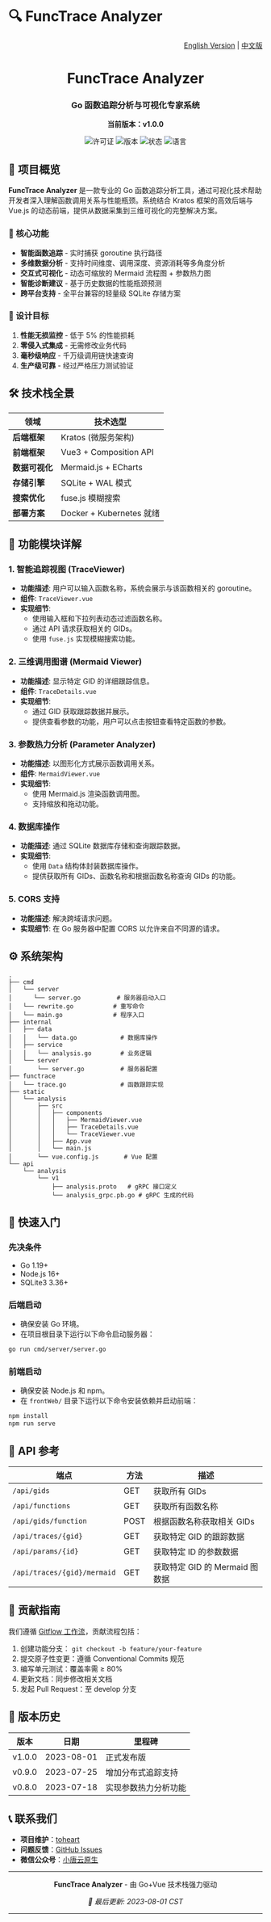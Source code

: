# 🔍 FuncTrace Analyzer

<p align="right">
  <a href="README.md">English Version</a> |
  <a href="README.zh.md">中文版</a>
</p>

<div align="center">
  <h1>FuncTrace Analyzer</h1>
  <h3> Go 函数追踪分析与可视化专家系统</h3>
  <p><strong>当前版本：v1.0.0</strong></p>
  
  ![许可证](https://img.shields.io/badge/许可证-MIT-blue.svg)
  ![版本](https://img.shields.io/badge/版本-v1.0.0-brightgreen.svg)
  ![状态](https://img.shields.io/badge/状态-开发中-orange.svg)
  ![语言](https://img.shields.io/badge/语言-Golang%20|%20Vue-yellow.svg)
</div>


## 🌟 项目概览

**FuncTrace Analyzer** 是一款专业的 Go 函数追踪分析工具，通过可视化技术帮助开发者深入理解函数调用关系与性能瓶颈。系统结合 Kratos 框架的高效后端与 Vue.js 的动态前端，提供从数据采集到三维可视化的完整解决方案。

### 🚀 核心功能

- **智能函数追踪** - 实时捕获 goroutine 执行路径
- **多维数据分析** - 支持时间维度、调用深度、资源消耗等多角度分析
- **交互式可视化** - 动态可缩放的 Mermaid 流程图 + 参数热力图
- **智能诊断建议** - 基于历史数据的性能瓶颈预测
- **跨平台支持** - 全平台兼容的轻量级 SQLite 存储方案

### 🎯 设计目标

1. **性能无损监控** - 低于 5% 的性能损耗
2. **零侵入式集成** - 无需修改业务代码
3. **毫秒级响应** - 千万级调用链快速查询
4. **生产级可靠** - 经过严格压力测试验证

## 🛠️ 技术栈全景

| 领域           | 技术选型                 |
| -------------- | ------------------------ |
| **后端框架**   | Kratos (微服务架构)      |
| **前端框架**   | Vue3 + Composition API   |
| **数据可视化** | Mermaid.js + ECharts     |
| **存储引擎**   | SQLite + WAL 模式        |
| **搜索优化**   | fuse.js 模糊搜索         |
| **部署方案**   | Docker + Kubernetes 就绪 |

## 🧩 功能模块详解

### 1. 智能追踪视图 (TraceViewer)

- **功能描述**: 用户可以输入函数名称，系统会展示与该函数相关的 goroutine。
- **组件**: `TraceViewer.vue`
- **实现细节**:
  - 使用输入框和下拉列表动态过滤函数名称。
  - 通过 API 请求获取相关的 GIDs。
  - 使用 `fuse.js` 实现模糊搜索功能。

### 2. 三维调用图谱 (Mermaid Viewer)

- **功能描述**: 显示特定 GID 的详细跟踪信息。
- **组件**: `TraceDetails.vue`
- **实现细节**:
  - 通过 GID 获取跟踪数据并展示。
  - 提供查看参数的功能，用户可以点击按钮查看特定函数的参数。

### 3. 参数热力分析 (Parameter Analyzer)

- **功能描述**: 以图形化方式展示函数调用关系。
- **组件**: `MermaidViewer.vue`
- **实现细节**:
  - 使用 Mermaid.js 渲染函数调用图。
  - 支持缩放和拖动功能。

### 4. 数据库操作

- **功能描述**: 通过 SQLite 数据库存储和查询跟踪数据。
- **实现细节**:
  - 使用 `Data` 结构体封装数据库操作。
  - 提供获取所有 GIDs、函数名称和根据函数名称查询 GIDs 的功能。

### 5. CORS 支持

- **功能描述**: 解决跨域请求问题。
- **实现细节**: 在 Go 服务器中配置 CORS 以允许来自不同源的请求。

## ⚙️ 系统架构

```
.
├── cmd
│   └── server
│      └── server.go          # 服务器启动入口
│   └── rewrite.go           # 重写命令
│   └── main.go              # 程序入口
├── internal
│   ├── data
│   │   └── data.go            # 数据库操作
│   ├── service
│   │   └── analysis.go        # 业务逻辑
│   └── server
│       └── server.go          # 服务器配置
├── functrace
│   └── trace.go               # 函数跟踪实现
├── static
│   └── analysis
│       ├── src
│       │   ├── components
│       │   │   ├── MermaidViewer.vue
│       │   │   ├── TraceDetails.vue
│       │   │   └── TraceViewer.vue
│       │   ├── App.vue
│       │   └── main.js
│       └── vue.config.js       # Vue 配置
└── api
    └── analysis
        └── v1
            ├── analysis.proto   # gRPC 接口定义
            └── analysis_grpc.pb.go # gRPC 生成的代码
```

## 🚀 快速入门

### 先决条件

- Go 1.19+
- Node.js 16+
- SQLite3 3.36+

### 后端启动

- 确保安装 Go 环境。
- 在项目根目录下运行以下命令启动服务器：

```bash
go run cmd/server/server.go
```

### 前端启动

- 确保安装 Node.js 和 npm。
- 在 `frontWeb/` 目录下运行以下命令安装依赖并启动前端：

```bash
npm install
npm run serve
```

## 📡 API 参考

| 端点                     | 方法 | 描述                          |
| ------------------------ | ---- | ----------------------------- |
| `/api/gids`         | GET  | 获取所有 GIDs          |
| `/api/functions`  | GET | 获取所有函数名称 |
| `/api/gids/function`    | POST  | 根据函数名称获取相关 GIDs              |
| `/api/traces/{gid}` | GET  | 获取特定 GID 的跟踪数据        |
| `/api/params/{id}`        | GET  | 获取特定 ID 的参数数据            |
| `/api/traces/{gid}/mermaid`        | GET  | 获取特定 GID 的 Mermaid 图数据           |

## 🤝 贡献指南

我们遵循 [Gitflow 工作流](https://www.atlassian.com/git/tutorials/comparing-workflows/gitflow-workflow)，贡献流程包括：

1. 创建功能分支： `git checkout -b feature/your-feature`
2. 提交原子性变更：遵循 Conventional Commits 规范
3. 编写单元测试：覆盖率需 ≥ 80%
4. 更新文档：同步修改相关文档
5. 发起 Pull Request：至 develop 分支

## 📜 版本历史

| 版本   | 日期       | 里程碑               |
| ------ | ---------- | -------------------- |
| v1.0.0 | 2023-08-01 | 正式发布版           |
| v0.9.0 | 2023-07-25 | 增加分布式追踪支持   |
| v0.8.0 | 2023-07-18 | 实现参数热力分析功能 |

## 📞 联系我们

- **项目维护**：[toheart](https://github.com/toheart)
- **问题反馈**：[GitHub Issues](https://github.com/toheart/goanalysis/issues)
- **微信公众号**：[小唐云原生](https://mp.weixin.qq.com/)

------

<div align="center">
  <p><strong>FuncTrace Analyzer</strong> - 由 Go+Vue 技术栈强力驱动</p>
  <p><i>📌 最后更新: 2023-08-01 CST</i></p>
  <hr>
</div>
